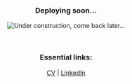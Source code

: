 <h3 align="center">Deploying soon...</h3>

<p align="center">
    <img alt="Under construction, come back later..." src="https://media.giphy.com/media/tAeB6dptxnoli/giphy.gif">
</p>
<br>

<h3 align="center">Essential links:</h3>
<p align="center">
    <a href="https://drive.google.com/file/d/1ZRJfRWh7VgBdC2HCWPvmAbCfQ8XFCA8h/view?usp=sharing" target="_blank">CV</a> |
    <a href="https://www.linkedin.com/in/tifenn-guillas" target="_blank">LinkedIn</a>
</p> 
